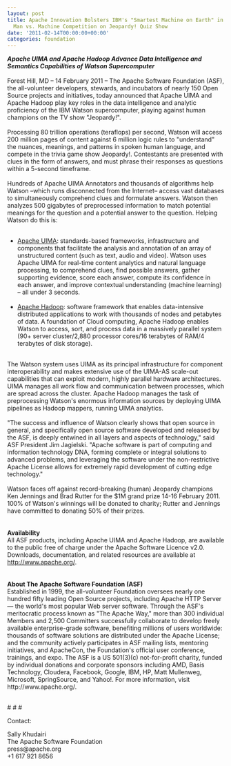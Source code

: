 ```yaml
---
layout: post
title: Apache Innovation Bolsters IBM's "Smartest Machine on Earth" in First-ever
  Man vs. Machine Competition on Jeopardy! Quiz Show
date: '2011-02-14T00:00:00+00:00'
categories: foundation
---
```

<div><b><i>Apache UIMA and Apache Hadoop Advance Data Intelligence and Semantics Capabilities of Watson Supercomputer</i></b></div> 
  <div><br /></div> 
  <div>Forest Hill, MD – 14 February 2011 – The Apache Software Foundation (ASF), the all-volunteer developers, stewards, and incubators of nearly 150 Open Source projects and initiatives, today announced that Apache UIMA and Apache Hadoop play key roles in the data intelligence and analytic proficiency of the IBM Watson supercomputer, playing against human champions on the TV show &quot;Jeopardy!&quot;.</div> 
  <div><br /></div> 
  <div>Processing 80 trillion operations (teraflops) per second, Watson will access 200 million pages of content against 6 million logic rules to &quot;understand&quot; the nuances, meanings, and patterns in spoken human language, and compete in the trivia game show Jeopardy!. Contestants are presented with clues in the form of answers, and must phrase their responses as questions within a 5-second timeframe.&nbsp;</div> 
  <div><br /></div> 
  <div>Hundreds of Apache UIMA Annotators and thousands of algorithms help Watson –which runs disconnected from the Internet– access vast databases to simultaneously comprehend clues and formulate answers. Watson then analyzes 500 gigabytes of preprocessed information to match potential meanings for the question and a potential answer to the question. Helping Watson do this is:</div> 
  <div><br /></div> 
  <div> 
    <ul> 
      <li><a href="http://uima.apache.org/">Apache UIMA</a>: standards-based frameworks, infrastructure and components that facilitate the analysis and annotation of an array of unstructured content (such as text, audio and video). Watson uses Apache UIMA for real-time content analytics and natural language processing, to comprehend clues, find possible answers, gather supporting evidence, score each answer, compute its confidence in each answer, and improve contextual understanding (machine learning) – all under 3 seconds.<br /><br /></li> 
      <li><a href="http://hadoop.apache.org/">Apache Hadoop</a>: software framework that enables data-intensive distributed applications to work with thousands of nodes and petabytes of data. A foundation of Cloud computing, Apache Hadoop enables Watson to access, sort, and process data in a massively parallel system (90+ server cluster/2,880 processor cores/16 terabytes of RAM/4 terabytes of disk storage).</li> 
    </ul> 
  </div> 
  <div><br /></div> 
  <div>The Watson system uses UIMA as its principal infrastructure for component interoperability and makes extensive use of the UIMA-AS scale-out capabilities that can exploit modern, highly parallel hardware architectures. UIMA manages all work flow and communication between processes, which are spread across the cluster. Apache Hadoop manages the task of preprocessing Watson's enormous information sources by deploying UIMA pipelines as Hadoop mappers, running UIMA analytics.</div> 
  <div><br /></div> 
  <div>&quot;The success and influence of Watson clearly shows that open source in general, and specifically open source software developed and released by the ASF, is deeply entwined in all layers and aspects of technology,&quot; said ASF President Jim Jagielski. &quot;Apache software is part of computing and information technology DNA, forming complete or integral solutions to advanced problems, and leveraging the software under the non-restrictive Apache License allows for extremely rapid development of cutting edge technology.&quot;</div> 
  <div><br /></div> 
  <div>Watson faces off against record-breaking (human) Jeopardy champions Ken Jennings and Brad Rutter for the $1M grand prize 14-16 February 2011. 100% of Watson's winnings will be donated to charity; Rutter and Jennings have committed to donating 50% of their prizes.</div> 
  <div><br /></div> 
  <div><br /></div> 
  <div><b>Availability</b></div> 
  <div>All ASF products, including Apache UIMA and Apache Hadoop, are available to the public free of charge under the Apache Software Licence v2.0. Downloads, documentation, and related resources are available at <a href="http://www.apache.org">http://www.apache.org/</a>.</div> 
  <div><br /></div> 
  <div><br /></div> 
  <div><b>About The Apache Software Foundation (ASF)</b></div> 
  <div>Established in 1999, the all-volunteer Foundation oversees nearly one hundred fifty leading Open Source projects, including Apache HTTP Server — the world's most popular Web server software. Through the ASF's meritocratic process known as &quot;The Apache Way,&quot; more than 300 individual Members and 2,500 Committers successfully collaborate to develop freely available enterprise-grade software, benefiting millions of users worldwide: thousands of software solutions are distributed under the Apache License; and the community actively participates in ASF mailing lists, mentoring initiatives, and ApacheCon, the Foundation's official user conference, trainings, and expo. The ASF is a US 501(3)(c) not-for-profit charity, funded by individual donations and corporate sponsors including AMD, Basis Technology, Cloudera, Facebook, Google, IBM, HP, Matt Mullenweg, Microsoft, SpringSource, and Yahoo!. For more information, visit http://www.apache.org/.</div> 
  <div><br /></div> 
  <div> 
    <p># # #</p> 
    <p>Contact:</p> 
    <p>Sally Khudairi<br />The Apache Software Foundation<br />press@apache.org<br />+1 617 921 8656</p> 
  </div>
